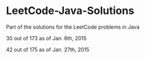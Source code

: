 LeetCode-Java-Solutions
=======================

Part of the solutions for the LeetCode problems in Java

30 out of 173 as of Jan. 6th, 2015

42 out of 175 as of Jan. 27th, 2015
